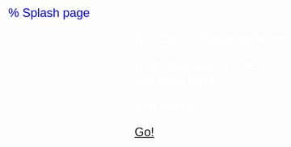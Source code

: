 % Splash page

<style>
body {
  background-image: url('splash.png');
  background-repeat: no-repeat;
  background-attachment: fixed;
  background-size: cover;
  font-family: arial,helvetica,courier;
  font-size: 24px;
  color: blue;
}

#container {
  color: white;
  display: flex;
  justify-content: center;
  align-items: center;
}

#content {
  flex: 0 0 360px;
}
</style>

<div id="container">
  <div id="content">
Do TOEIC® Speaking tests!

Do quizzes about TOEIC® Speaking tests!

And more!

[Go!](https://toeic.moodlecloud.com)
  </div>
</div>


